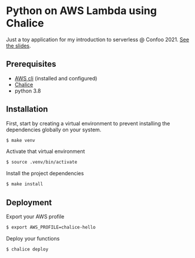 # Python on AWS Lambda using Chalice

Just a toy application for my introduction to serverless @ Confoo 2021. [See the slides](https://speakerdeck.com/marcaube/going-serverless-with-python).


## Prerequisites
- [AWS cli](https://aws.amazon.com/cli/) (installed and configured)
- [Chalice](https://aws.github.io/chalice/index)
- python 3.8


## Installation
First, start by creating a virtual environment to prevent installing the dependencies globally on your system.

```bash
$ make venv
```

Activate that virtual environment

```bash
$ source .venv/bin/activate
```

Install the project dependencies

```bash
$ make install
```


## Deployment

Export your AWS profile

```bash
$ export AWS_PROFILE=chalice-hello
```

Deploy your functions

```bash
$ chalice deploy
```
